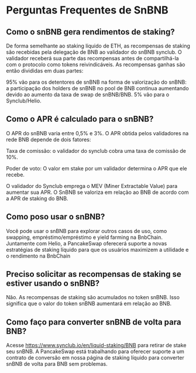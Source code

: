 # Perguntas Frequentes de SnBNB

## Como o snBNB gera rendimentos de staking?&#x20;

De forma semelhante ao staking líquido de ETH, as recompensas de staking são recebidas pela delegação de BNB ao validador do snBNB synclub. O validador receberá sua parte das recompensas antes de compartilhá-la com o protocolo como tokens reivindicáveis. As recompensas ganhas são então divididas em duas partes:&#x20;

95% vão para os detentores de snBNB na forma de valorização do snBNB: a participação dos holders de snBNB no pool de BNB continua aumentando devido ao aumento da taxa de swap de snBNB/BNB. 5% vão para o Synclub/Helio.

## Como o APR é calculado para o snBNB?&#x20;

O APR do snBNB varia entre 0,5% e 3%. O APR obtida pelos validadores na rede BNB depende de dois fatores:&#x20;

Taxa de comissão: o validador do synclub cobra uma taxa de comissão de 10%.&#x20;

Poder de voto: O valor em stake por um validador determina o APR que ele recebe.&#x20;

O validador do Synclub emprega o MEV (Miner Extractable Value) para aumentar sua APR. O SnBNB se valoriza em relação ao BNB de acordo com a APR de staking do BNB.&#x20;

## Como poso usar o snBNB?

Você pode usar o snBNB para explorar outros casos de uso, como swapping, empréstimo/empréstimo e yield farming na BnbChain. Juntamente com Helio, a PancakeSwap oferecerá suporte a novas estratégias de staking líquido para que os usuários maximizem a utilidade e o rendimento na BnbChain&#x20;

## Preciso solicitar as recompensas de staking se estiver usando o snBNB?&#x20;

Não. As recompensas de staking são acumulados no token snBNB. Isso significa que o valor do token snBNB aumentará em relação ao BNB.

## Como faço para converter snBNB de volta para BNB?&#x20;

Acesse https://www.synclub.io/en/liquid-staking/BNB para retirar de stake seu snBNB. A PancakeSwap está trabalhando para oferecer suporte a um contrato de conversão em nossa página de staking líquido para converter snBNB de volta para BNB sem problemas.
